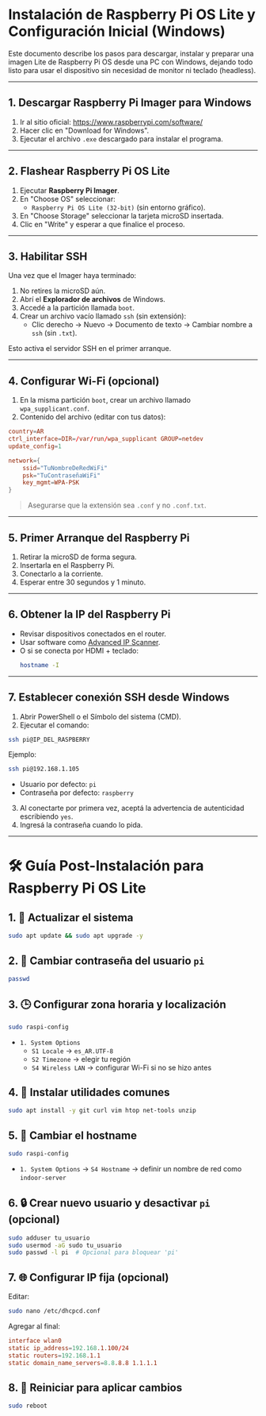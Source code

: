# Instalación de Raspberry Pi OS Lite y Configuración Inicial (Windows)

Este documento describe los pasos para descargar, instalar y preparar una imagen Lite de Raspberry Pi OS desde una PC con Windows, dejando todo listo para usar el dispositivo sin necesidad de monitor ni teclado (headless).

---

## 1. Descargar Raspberry Pi Imager para Windows

1. Ir al sitio oficial: https://www.raspberrypi.com/software/
2. Hacer clic en "Download for Windows".
3. Ejecutar el archivo `.exe` descargado para instalar el programa.

---

## 2. Flashear Raspberry Pi OS Lite

1. Ejecutar **Raspberry Pi Imager**.
2. En "Choose OS" seleccionar:
   - `Raspberry Pi OS Lite (32-bit)` (sin entorno gráfico).
3. En "Choose Storage" seleccionar la tarjeta microSD insertada.
4. Clic en "Write" y esperar a que finalice el proceso.

---

## 3. Habilitar SSH

Una vez que el Imager haya terminado:

1. No retires la microSD aún.
2. Abrí el **Explorador de archivos** de Windows.
3. Accedé a la partición llamada `boot`.
4. Crear un archivo vacío llamado `ssh` (sin extensión):
   - Clic derecho → Nuevo → Documento de texto → Cambiar nombre a `ssh` (sin `.txt`).

Esto activa el servidor SSH en el primer arranque.

---

## 4. Configurar Wi-Fi (opcional)

1. En la misma partición `boot`, crear un archivo llamado `wpa_supplicant.conf`.
2. Contenido del archivo (editar con tus datos):

```conf
country=AR
ctrl_interface=DIR=/var/run/wpa_supplicant GROUP=netdev
update_config=1

network={
    ssid="TuNombreDeRedWiFi"
    psk="TuContraseñaWiFi"
    key_mgmt=WPA-PSK
}
```

> Asegurarse que la extensión sea `.conf` y no `.conf.txt`.

---

## 5. Primer Arranque del Raspberry Pi

1. Retirar la microSD de forma segura.
2. Insertarla en el Raspberry Pi.
3. Conectarlo a la corriente.
4. Esperar entre 30 segundos y 1 minuto.

---

## 6. Obtener la IP del Raspberry Pi

- Revisar dispositivos conectados en el router.
- Usar software como [Advanced IP Scanner](https://www.advanced-ip-scanner.com/).
- O si se conecta por HDMI + teclado:
  ```bash
  hostname -I
  ```

---

## 7. Establecer conexión SSH desde Windows

1. Abrir PowerShell o el Símbolo del sistema (CMD).
2. Ejecutar el comando:

```bash
ssh pi@IP_DEL_RASPBERRY
```

Ejemplo:
```bash
ssh pi@192.168.1.105
```

- Usuario por defecto: `pi`
- Contraseña por defecto: `raspberry`

3. Al conectarte por primera vez, aceptá la advertencia de autenticidad escribiendo `yes`.
4. Ingresá la contraseña cuando lo pida.

---

# 🛠️ Guía Post-Instalación para Raspberry Pi OS Lite

## 1. 🔄 Actualizar el sistema

```bash
sudo apt update && sudo apt upgrade -y
```

## 2. 🔑 Cambiar contraseña del usuario `pi`

```bash
passwd
```

## 3. 🕒 Configurar zona horaria y localización

```bash
sudo raspi-config
```

- `1. System Options`
  - `S1 Locale` → `es_AR.UTF-8`
  - `S2 Timezone` → elegir tu región
  - `S4 Wireless LAN` → configurar Wi-Fi si no se hizo antes

## 4. 🧰 Instalar utilidades comunes

```bash
sudo apt install -y git curl vim htop net-tools unzip
```

## 5. 📁 Cambiar el hostname

```bash
sudo raspi-config
```

- `1. System Options` → `S4 Hostname` → definir un nombre de red como `indoor-server`

## 6. 🔒 Crear nuevo usuario y desactivar `pi` (opcional)

```bash
sudo adduser tu_usuario
sudo usermod -aG sudo tu_usuario
sudo passwd -l pi  # Opcional para bloquear 'pi'
```

## 7. 🌐 Configurar IP fija (opcional)

Editar:

```bash
sudo nano /etc/dhcpcd.conf
```

Agregar al final:

```conf
interface wlan0
static ip_address=192.168.1.100/24
static routers=192.168.1.1
static domain_name_servers=8.8.8.8 1.1.1.1
```

## 8. 🔁 Reiniciar para aplicar cambios

```bash
sudo reboot
```

